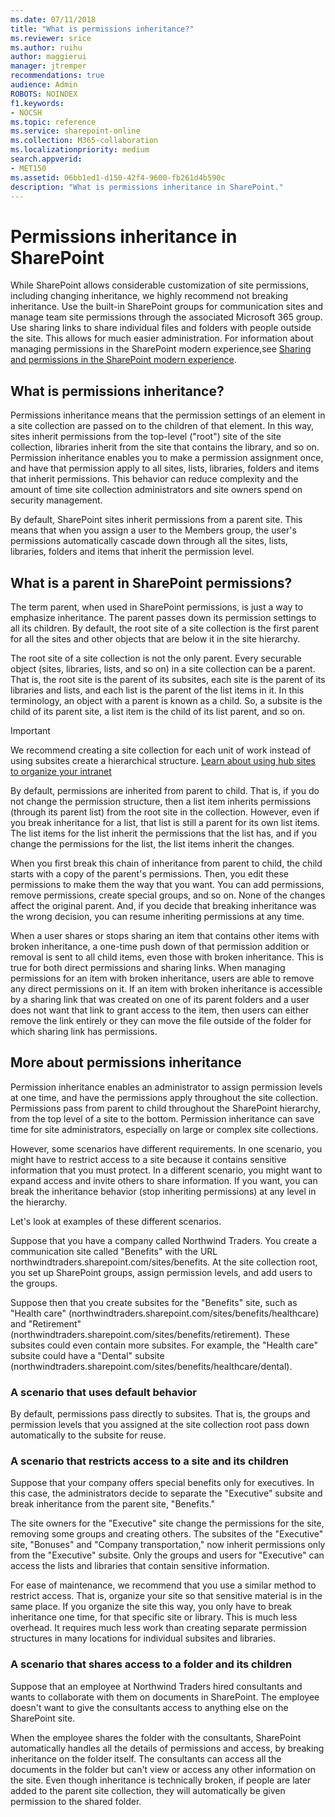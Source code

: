 ```yaml
---
ms.date: 07/11/2018
title: "What is permissions inheritance?"
ms.reviewer: srice
ms.author: ruihu
author: maggierui
manager: jtremper
recommendations: true
audience: Admin
ROBOTS: NOINDEX
f1.keywords:
- NOCSH
ms.topic: reference
ms.service: sharepoint-online
ms.collection: M365-collaboration
ms.localizationpriority: medium
search.appverid:
- MET150
ms.assetid: 06bb1ed1-d150-42f4-9600-fb261d4b590c
description: "What is permissions inheritance in SharePoint."
---
```


# Permissions inheritance in SharePoint

While SharePoint allows considerable customization of site permissions, including changing inheritance, we highly recommend not breaking inheritance. Use the built-in SharePoint groups for communication sites and manage team site permissions through the associated Microsoft 365 group. Use sharing links to share individual files and folders with people outside the site. This allows for much easier administration. For information about managing permissions in the SharePoint modern experience,see [Sharing and permissions in the SharePoint modern experience](modern-experience-sharing-permissions.md).

## What is permissions inheritance?

Permissions inheritance means that the permission settings of an element in a site collection are passed on to the children of that element. In this way, sites inherit permissions from the top-level ("root") site of the site collection, libraries inherit from the site that contains the library, and so on. Permission inheritance enables you to make a permission assignment once, and have that permission apply to all sites, lists, libraries, folders and items that inherit permissions. This behavior can reduce complexity and the amount of time site collection administrators and site owners spend on security management.
  
By default, SharePoint sites inherit permissions from a parent site. This means that when you assign a user to the Members group, the user's permissions automatically cascade down through all the sites, lists, libraries, folders and items that inherit the permission level.
  
## What is a parent in SharePoint permissions?
<a name="__toc340139789"> </a>

The term parent, when used in SharePoint permissions, is just a way to emphasize inheritance. The parent passes down its permission settings to all its children. By default, the root site of a site collection is the first parent for all the sites and other objects that are below it in the site hierarchy.
  
The root site of a site collection is not the only parent. Every securable object (sites, libraries, lists, and so on) in a site collection can be a parent. That is, the root site is the parent of its subsites, each site is the parent of its libraries and lists, and each list is the parent of the list items in it. In this terminology, an object with a parent is known as a child. So, a subsite is the child of its parent site, a list item is the child of its list parent, and so on.

> [!IMPORTANT]
> We recommend creating a site collection for each unit of work instead of using subsites create a hierarchical structure. [Learn about using hub sites to organize your intranet](planning-hub-sites.md) 
  
By default, permissions are inherited from parent to child. That is, if you do not change the permission structure, then a list item inherits permissions (through its parent list) from the root site in the collection. However, even if you break inheritance for a list, that list is still a parent for its own list items. The list items for the list inherit the permissions that the list has, and if you change the permissions for the list, the list items inherit the changes.
  
When you first break this chain of inheritance from parent to child, the child starts with a copy of the parent's permissions. Then, you edit these permissions to make them the way that you want. You can add permissions, remove permissions, create special groups, and so on. None of the changes affect the original parent. And, if you decide that breaking inheritance was the wrong decision, you can resume inheriting permissions at any time.

When a user shares or stops sharing an item that contains other items with broken inheritance, a one-time push down of that permission addition or removal is sent to all child items, even those with broken inheritance. This is true for both direct permissions and sharing links. When managing permissions for an item with broken inheritance, users are able to remove any direct permissions on it. If an item with broken inheritance is accessible by a sharing link that was created on one of its parent folders and a user does not want that link to grant access to the item, then users can either remove the link entirely or they can move the file outside of the folder for which sharing link has permissions.
  
## More about permissions inheritance
<a name="__toc340139790"> </a>

Permission inheritance enables an administrator to assign permission levels at one time, and have the permissions apply throughout the site collection. Permissions pass from parent to child throughout the SharePoint hierarchy, from the top level of a site to the bottom. Permission inheritance can save time for site administrators, especially on large or complex site collections.
  
However, some scenarios have different requirements. In one scenario, you might have to restrict access to a site because it contains sensitive information that you must protect. In a different scenario, you might want to expand access and invite others to share information. If you want, you can break the inheritance behavior (stop inheriting permissions) at any level in the hierarchy.
  
Let's look at examples of these different scenarios.
  
Suppose that you have a company called Northwind Traders. You create a communication site called "Benefits" with the URL northwindtraders.sharepoint.com/sites/benefits. At the site collection root, you set up SharePoint groups, assign permission levels, and add users to the groups.
  
Suppose then that you create subsites for the "Benefits" site, such as "Health care" (northwindtraders.sharepoint.com/sites/benefits/healthcare) and "Retirement" (northwindtraders.sharepoint.com/sites/benefits/retirement). These subsites could even contain more subsites. For example, the "Health care" subsite could have a "Dental" subsite (northwindtraders.sharepoint.com/sites/benefits/healthcare/dental).
  
### A scenario that uses default behavior
<a name="__toc340139791"> </a>

By default, permissions pass directly to subsites. That is, the groups and permission levels that you assigned at the site collection root pass down automatically to the subsite for reuse.
  
### A scenario that restricts access to a site and its children
<a name="__toc340139792"> </a>

Suppose that your company offers special benefits only for executives. In this case, the administrators decide to separate the "Executive" subsite and break inheritance from the parent site, "Benefits."
  
The site owners for the "Executive" site change the permissions for the site, removing some groups and creating others. The subsites of the "Executive" site, "Bonuses" and "Company transportation," now inherit permissions only from the "Executive" subsite. Only the groups and users for "Executive" can access the lists and libraries that contain sensitive information.
  
For ease of maintenance, we recommend that you use a similar method to restrict access. That is, organize your site so that sensitive material is in the same place. If you organize the site this way, you only have to break inheritance one time, for that specific site or library. This is much less overhead. It requires much less work than creating separate permission structures in many locations for individual subsites and libraries.
  
### A scenario that shares access to a folder and its children
<a name="__toc340139793"> </a>

Suppose that an employee at Northwind Traders hired consultants and wants to collaborate with them on documents in SharePoint. The employee doesn't want to give the consultants access to anything else on the SharePoint site.
  
When the employee shares the folder with the consultants, SharePoint automatically handles all the details of permissions and access, by breaking inheritance on the folder itself. The consultants can access all the documents in the folder but can't view or access any other information on the site. Even though inheritance is technically broken, if people are later added to the parent site collection, they will automatically be given permission to the shared folder.
  


